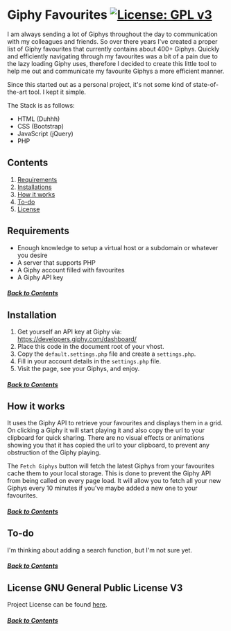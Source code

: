 # Giphy Favourites [![License: GPL v3](https://img.shields.io/badge/License-GPLv3-blue.svg)](LICENSE.md)

I am always sending a lot of Giphys throughout the day to communication with my colleagues and friends. So over there years I've created a proper list of Giphy favourites that currently contains about 400+ Giphys.
Quickly and efficiently navigating through my favourites was a bit of a pain due to the lazy loading Giphy uses, therefore I decided to create this little tool to help me out and communicate my favourite Giphys a more efficient manner.

Since this started out as a personal project, it's not some kind of state-of-the-art tool. I kept it simple. 

The Stack is as follows:

- HTML (Duhhh)
- CSS (Bootstrap)
- JavaScript (jQuery) 
- PHP

## Contents

1. [Requirements](#requirements)
2. [Installations](#installation)
3. [How it works](#how-it-works)
4. [To-do](#to-do)
5. [License](#license-gnu-general-public-license-v3)

## Requirements

- Enough knowledge to setup a virtual host or a subdomain or whatever you desire
- A server that supports PHP
- A Giphy account filled with favourites
- A Giphy API key

##### [Back to Contents](#contents)

## Installation

1. Get yourself an API key at Giphy via: https://developers.giphy.com/dashboard/
2. Place this code in the document root of your vhost.
3. Copy the `default.settings.php` file and create a `settings.php`.
4. Fill in your account details in the `settings.php` file.
5. Visit the page, see your Giphys, and enjoy.

##### [Back to Contents](#contents)

## How it works

It uses the Giphy API to retrieve your favourites and displays them in a grid.
On clicking a Giphy it will start playing it and also copy the url to your clipboard for quick sharing.
There are no visual effects or animations showing you that it has copied the url to your clipboard, to prevent any obstruction of the Giphy playing.

The `Fetch Giphys` button will fetch the latest Giphys from your favourites cache them to your local storage.
This is done to prevent the Giphy API from being called on every page load. 
It will allow you to fetch all your new Giphys every 10 minutes if you've maybe added a new one to your favourites.

##### [Back to Contents](#contents)

## To-do

I'm thinking about adding a search function, but I'm not sure yet.

##### [Back to Contents](#contents)

## License GNU General Public License V3
Project License can be found [here](LICENSE.md).

##### [Back to Contents](#contents)
